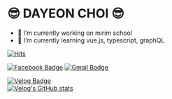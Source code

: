 # 😎 DAYEON CHOI 😎

- 🔭 I’m currently working on mirim school
- 🌱 I’m currently learning vue.js, typescript, graphQL

[![Hits](https://hits.seeyoufarm.com/api/count/incr/badge.svg?url=https%3A%2F%2Fgithub.com%2Fdayeon-choi&count_bg=%23FFBBBB&title_bg=%233F3F3F&icon=github.svg&icon_color=%23E7E7E7&title=dayeon%27s+hits&edge_flat=false)](https://hits.seeyoufarm.com) <br/>

[![Facebook Badge](https://img.shields.io/badge/facebook-1877f2?style=flat-square&logo=facebook&logoColor=white&link=https://www.facebook.com/profile.php?id=100034596845385)](https://www.facebook.com/profile.php?id=100034596845385)	
[![Gmail Badge](https://img.shields.io/badge/Gmail-d14836?style=flat-square&logo=Gmail&logoColor=white&link=mailto:s2019w18@gmail.com)](mailto:s2019w18@gmail.com) <br/>
	
[![Velog Badge](https://velog-readme-stats.vercel.app/api/badge?name=velog)](https://velog.io/@dayeon-choi) <br/>
[![Velog's GitHub stats](https://velog-readme-stats.vercel.app/api?name=dayeon-choi)](https://velog.io/@dayeon-choi/)
<br/>
